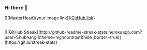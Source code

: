 ### Hi there 👋

<!--
**shubhangi-90352/shubhangi-90352** is a ✨ _special_ ✨ repository because its `README.md` (this file) appears on your GitHub profile.

Here are some ideas to get you started:

- 🔭 I’m currently working on ...
- 🌱 I’m currently learning ...
- 👯 I’m looking to collaborate on ...
- 🤔 I’m looking for help with ...
- 💬 Ask me about ...
- 📫 How to reach me: ...
- 😄 Pronouns: ...
- ⚡ Fun fact: ...
-->

[![MasterHead](your image link)]([GitHub link](https://github.com/shubhangi-90352/shubhangi-90352/))

<br>
[![GitHub Streak](http://github-readme-streak-stats.herokuapp.com?user=Shubhangi&theme=highcontrast&hide_border=true)](https://git.io/streak-stats)
